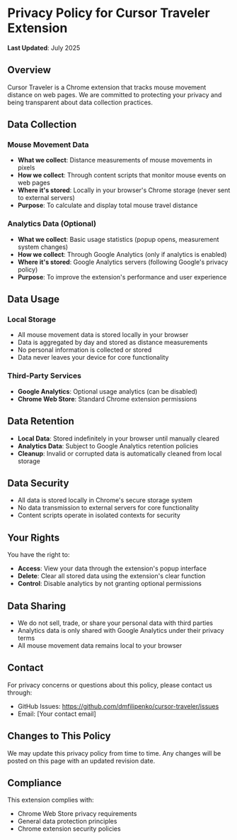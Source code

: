 # Privacy Policy for Cursor Traveler Extension

**Last Updated**: July 2025

## Overview

Cursor Traveler is a Chrome extension that tracks mouse movement distance on web pages. We are committed to protecting your privacy and being transparent about data collection practices.

## Data Collection

### Mouse Movement Data
- **What we collect**: Distance measurements of mouse movements in pixels
- **How we collect**: Through content scripts that monitor mouse events on web pages
- **Where it's stored**: Locally in your browser's Chrome storage (never sent to external servers)
- **Purpose**: To calculate and display total mouse travel distance

### Analytics Data (Optional)
- **What we collect**: Basic usage statistics (popup opens, measurement system changes)
- **How we collect**: Through Google Analytics (only if analytics is enabled)
- **Where it's stored**: Google Analytics servers (following Google's privacy policy)
- **Purpose**: To improve the extension's performance and user experience

## Data Usage

### Local Storage
- All mouse movement data is stored locally in your browser
- Data is aggregated by day and stored as distance measurements
- No personal information is collected or stored
- Data never leaves your device for core functionality

### Third-Party Services
- **Google Analytics**: Optional usage analytics (can be disabled)
- **Chrome Web Store**: Standard Chrome extension permissions

## Data Retention

- **Local Data**: Stored indefinitely in your browser until manually cleared
- **Analytics Data**: Subject to Google Analytics retention policies
- **Cleanup**: Invalid or corrupted data is automatically cleaned from local storage

## Data Security

- All data is stored locally in Chrome's secure storage system
- No data transmission to external servers for core functionality
- Content scripts operate in isolated contexts for security

## Your Rights

You have the right to:
- **Access**: View your data through the extension's popup interface
- **Delete**: Clear all stored data using the extension's clear function
- **Control**: Disable analytics by not granting optional permissions

## Data Sharing

- We do not sell, trade, or share your personal data with third parties
- Analytics data is only shared with Google Analytics under their privacy terms
- All mouse movement data remains local to your browser

## Contact

For privacy concerns or questions about this policy, please contact us through:
- GitHub Issues: https://github.com/dmfilipenko/cursor-traveler/issues
- Email: [Your contact email]

## Changes to This Policy

We may update this privacy policy from time to time. Any changes will be posted on this page with an updated revision date.

## Compliance

This extension complies with:
- Chrome Web Store privacy requirements
- General data protection principles
- Chrome extension security policies 